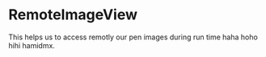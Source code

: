 # RemoteImageView

This helps us to access remotly our pen images during run time haha hoho hihi hamidmx.
